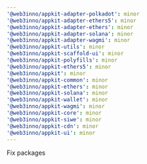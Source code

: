```yaml
---
'@web3inno/appkit-adapter-polkadot': minor
'@web3inno/appkit-adapter-ethers5': minor
'@web3inno/appkit-adapter-ethers': minor
'@web3inno/appkit-adapter-solana': minor
'@web3inno/appkit-adapter-wagmi': minor
'@web3inno/appkit-utils': minor
'@web3inno/appkit-scaffold-ui': minor
'@web3inno/appkit-polyfills': minor
'@web3inno/appkit-ethers5': minor
'@web3inno/appkit': minor
'@web3inno/appkit-common': minor
'@web3inno/appkit-ethers': minor
'@web3inno/appkit-solana': minor
'@web3inno/appkit-wallet': minor
'@web3inno/appkit-wagmi': minor
'@web3inno/appkit-core': minor
'@web3inno/appkit-siwe': minor
'@web3inno/appkit-cdn': minor
'@web3inno/appkit-ui': minor
---
```


Fix packages
